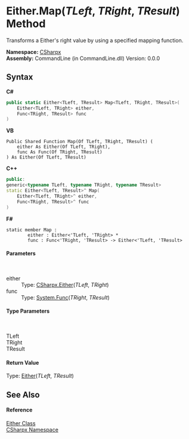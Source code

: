 # Either.Map(*TLeft*, *TRight*, *TResult*) Method 
 

Transforms a Either's right value by using a specified mapping function.

**Namespace:**&nbsp;<a href="N_CSharpx">CSharpx</a><br />**Assembly:**&nbsp;CommandLine (in CommandLine.dll) Version: 0.0.0

## Syntax

**C#**<br />
``` C#
public static Either<TLeft, TResult> Map<TLeft, TRight, TResult>(
	Either<TLeft, TRight> either,
	Func<TRight, TResult> func
)

```

**VB**<br />
``` VB
Public Shared Function Map(Of TLeft, TRight, TResult) ( 
	either As Either(Of TLeft, TRight),
	func As Func(Of TRight, TResult)
) As Either(Of TLeft, TResult)
```

**C++**<br />
``` C++
public:
generic<typename TLeft, typename TRight, typename TResult>
static Either<TLeft, TResult>^ Map(
	Either<TLeft, TRight>^ either, 
	Func<TRight, TResult>^ func
)
```

**F#**<br />
``` F#
static member Map : 
        either : Either<'TLeft, 'TRight> * 
        func : Func<'TRight, 'TResult> -> Either<'TLeft, 'TResult> 

```


#### Parameters
&nbsp;<dl><dt>either</dt><dd>Type: <a href="T_CSharpx_Either_2">CSharpx.Either</a>(*TLeft*, *TRight*)<br /></dd><dt>func</dt><dd>Type: <a href="https://docs.microsoft.com/dotnet/api/system.func-2" target="_blank">System.Func</a>(*TRight*, *TResult*)<br /></dd></dl>

#### Type Parameters
&nbsp;<dl><dt>TLeft</dt><dd /><dt>TRight</dt><dd /><dt>TResult</dt><dd /></dl>

#### Return Value
Type: <a href="T_CSharpx_Either_2">Either</a>(*TLeft*, *TResult*)

## See Also


#### Reference
<a href="T_CSharpx_Either">Either Class</a><br /><a href="N_CSharpx">CSharpx Namespace</a><br />